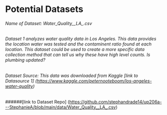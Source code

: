 # Potential Datasets
###### Name of Dataset: Water_Quality__LA_.csv 
###### Dataset 1 analyzes water quality data in Los Angeles. This data provides the location water was tested and the contaminent ratio found at each location. This dataset could be used to create a more specific data collection method that can tell us why these have high level counts. Is plumbing updated?
###### Dataset Source: This data was downloaded from Kaggle [link to Datasource 1] (https://www.kaggle.com/peternooteboom/los-angeles-water-quality)
######[link to Dataset Repo] (https://github.com/stephandrade14/up206a---StephanieA/blob/main/data/Water_Quality__LA_.csv)
